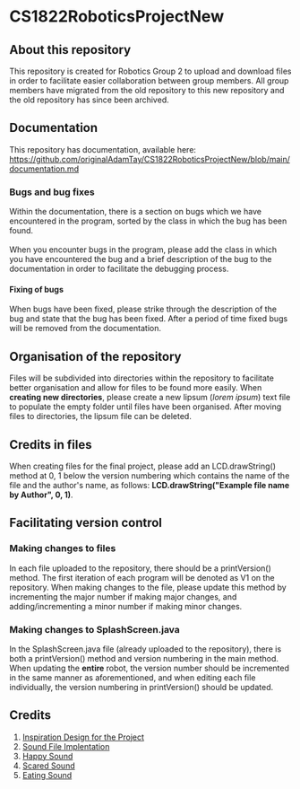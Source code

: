 # CS1822RoboticsProjectNew
## About this repository
This repository is created for Robotics Group 2 to upload and download files in order to facilitate easier collaboration between group members.
All group members have migrated from the old repository to this new repository and the old repository has since been archived.
## Documentation
This repository has documentation, available here: https://github.com/originalAdamTay/CS1822RoboticsProjectNew/blob/main/documentation.md
### Bugs and bug fixes
Within the documentation, there is a section on bugs which we have encountered in the program, sorted by the class in which the bug has been found.<br><br>When you encounter bugs in the program, please add the class in which you have encountered the bug and a brief description of the bug to the documentation in order to facilitate the debugging process.
#### Fixing of bugs
When bugs have been fixed, please strike through the description of the bug and state that the bug has been fixed. After a period of time fixed bugs will be removed from the documentation.
## Organisation of the repository
Files will be subdivided into directories within the repository to facilitate better organisation and allow for files to be found more easily. When <b>creating new directories</b>,
please create a new lipsum (<i>lorem ipsum</i>) text file to populate the empty folder until files have been organised. After moving files to directories, the lipsum file can be deleted.
## Credits in files
When creating files for the final project, please add an LCD.drawString() method at 0, 1 below the version numbering which contains the name of the file and the author's name, as follows: <b>LCD.drawString("Example file name by Author", 0, 1)</b>.
## Facilitating version control
### Making changes to files
In each file uploaded to the repository, there should be a printVersion() method. The first iteration of each program will be denoted as V1 on the repository. 
When making changes to the file, please update this method by incrementing the major number if making major changes, and adding/incrementing a minor number if making minor changes.
### Making changes to SplashScreen.java
In the SplashScreen.java file (already uploaded to the repository), there is both a printVersion() method and version numbering in the main method. When updating the <b>entire</b> robot, the version number should be incremented in the same manner as aforementioned, and when editing each file individually, the version numbering in printVersion() should be updated.

## Credits
1. [Inspiration Design for the Project](https://ev3lessons.com/RobotDesigns/instructions/EAST3RBUNNY.pdf)
2. [Sound File Implentation](https://gist.github.com/andibakti/0d5162f6c0ddd007131af83dd3537acd)
3. [Happy Sound](https://www.youtube.com/watch?v=m-uVpN4djzE)
4. [Scared Sound](https://www.youtube.com/watch?v=S83hCpKBgeQ) 
5. [Eating Sound](https://www.youtube.com/watch?v=xgPCtX3EvPI)